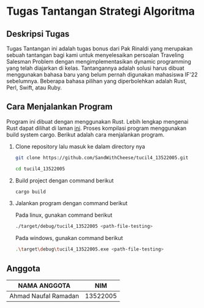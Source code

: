 # Tugas Tantangan Strategi Algoritma

## Deskripsi Tugas

Tugas Tantangan ini adalah tugas bonus dari Pak Rinaldi yang merupakan sebuah tantangan bagi kami untuk menyelesaikan persoalan Traveling Salesman Problem dengan mengimplementasikan dynamic programming yang telah diajarkan di kelas. Tantangannya adalah solusi harus dibuat menggunakan bahasa baru yang belum pernah digunakan mahasiswa IF'22 sebelumnya. Beberapa bahasa pilihan yang diperbolehkan adalah Rust, Perl, Swift, atau Ruby.

## Cara Menjalankan Program

Program ini dibuat dengan menggunakan Rust. Lebih lengkap mengenai Rust dapat dilihat di laman [ini](https://doc.rust-lang.org/book/ch00-00-introduction.html). Proses kompilasi program menggunakan build system cargo. Berikut adalah cara menjalankan program.

1. Clone repository lalu masuk ke dalam directory nya

    ```bash
    git clone https://github.com/SandWithCheese/tucil4_13522005.git

    cd tucil4_13522005
    ```

2. Build project dengan command berikut

    ```bash
    cargo build
    ```

3. Jalankan program dengan command berikut

    Pada linux, gunakan command berikut

    ```bash
    ./target/debug/tucil4_13522005 <path-file-testing>
    ```

    Pada windows, gunakan command berikut

    ```bash
    .\target\debug\tucil4_13522005.exe <path-file-testing>
    ```

## Anggota

| NAMA ANGGOTA         | NIM      |
|----------------------|----------|
| Ahmad Naufal Ramadan | 13522005 |
